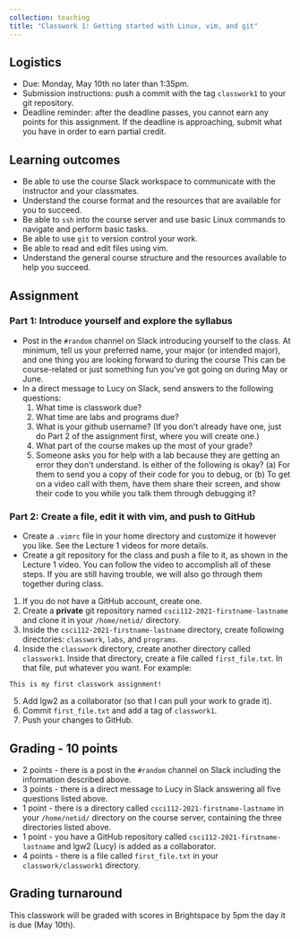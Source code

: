 ```yaml
---
collection: teaching
title: "Classwork 1: Getting started with Linux, vim, and git"
---
```


## Logistics
* Due: Monday, May 10th no later than 1:35pm.
* Submission instructions: push a commit with the tag `classwork1` to your git
	repository.
* Deadline reminder: after the deadline passes, you cannot earn any points for
	this assignment. If the deadline is approaching, submit what you have in
	order to earn partial credit.

## Learning outcomes
* Be able to use the course Slack workspace to communicate with the instructor
	and your classmates.
* Understand the course format and the resources that are available for you to
	succeed.
* Be able to `ssh` into the course server and use basic Linux commands to
	navigate and perform basic tasks.
* Be able to use `git` to version control your work.
* Be able to read and edit files using vim.
* Understand the general course structure and the resources available to help
	you succeed.

## Assignment

### Part 1: Introduce yourself and explore the syllabus
* Post in the `#random` channel on Slack introducing yourself to the class. At
minimum, tell us your preferred name, your major (or intended major), and one
thing you are looking forward to during the course This can be course-related or
just something fun you've got going on during May or June.
* In a direct message to Lucy on Slack, send answers to the following
	questions:
	1. What time is classwork due?
	2. What time are labs and programs due?
	3. What is your github username? (If you don't already have one, just do Part 2 of
	   the assignment first, where you will create one.)
	4. What part of the course makes up the most of your grade?
	5. Someone asks you for help with a lab because they are getting an error they don't understand.
	Is either of the following is okay?
	   (a) For them to send you a copy of their code for you to debug, or (b)
	   To get on a video call with them, have them share their screen, and show
	   their code to you while you talk them through debugging it?

### Part 2: Create a file, edit it with vim, and push to GitHub
* Create a `.vimrc` file in your home directory and customize it however you
	like. See the Lecture 1 videos for more details.
* Create a git repository for the class and push a file to it, as shown in the
	Lecture 1 video. You can follow the video to accomplish all of these steps.
	If you are still having trouble, we will also go through them together
	during class.
1. If you do not have a GitHub account, create one.
2. Create a **private** git repository named `csci112-2021-firstname-lastname` and clone it
	in your `/home/netid/` directory.
3. Inside the `csci112-2021-firstname-lastname` directory, create
	following directories: `classwork`, `labs`, and `programs`.
4. Inside the `classwork` directory, create another directory called
	`classwork1`. Inside that directory, create a file called `first_file.txt`.
	In that file, put whatever you want. For example:

```
This is my first classwork assignment!
```
5. Add lgw2 as a collaborator (so that I can pull your work to grade it).
6. Commit `first_file.txt` and add a tag of `classwork1`.
7. Push your changes to GitHub.

## Grading - 10 points
* 2 points - there is a post in the `#random` channel on Slack including the
	information described above.
* 3 points - there is a direct message to Lucy in Slack answering all five
	questions listed above.
* 1 point - there is a directory called `csci112-2021-firstname-lastname` in
	your `/home/netid/` directory on the course server, containing the three
	directories listed above.
* 1 point - you have a GitHub repository called
	`csci112-2021-firstname-lastname` and lgw2 (Lucy) is added as a
	collaborator.
* 4 points - there is a file called `first_file.txt` in your
	`classwork/classwork1` directory.

## Grading turnaround
This classwork will be graded with scores in Brightspace by 5pm the day it is
due (May 10th).
